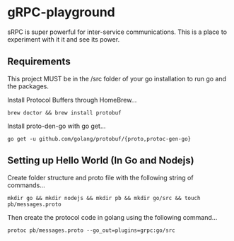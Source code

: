# gRPC-playground
sRPC is super powerful for inter-service communications. This is a place to experiment with it it and see its power.

## Requirements

This project MUST be in the /src folder of your go installation to run go and the packages.

Install Protocol Buffers through HomeBrew...

`brew doctor && brew install protobuf`

Install proto-den-go with go get...

`go get -u github.com/golang/protobuf/{proto,protoc-gen-go}`


## Setting up Hello World (In Go and Nodejs)

Create folder structure and proto file with the following string of commands...

`mkdir go && mkdir nodejs && mkdir pb && mkdir go/src && touch pb/messages.proto`

Then create the protocol code in golang using the following command...

`protoc pb/messages.proto --go_out=plugins=grpc:go/src`

